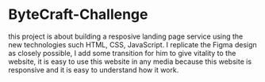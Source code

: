 # ByteCraft-Challenge
this project is about building a resposive landing page service using the new technologies such HTML, CSS, JavaScript. I replicate the Figma design as closely possible, I add some transition for him to give vitality to the website, it is easy to use this website in any media because this website is responsive and it is easy to understand how it work. 
